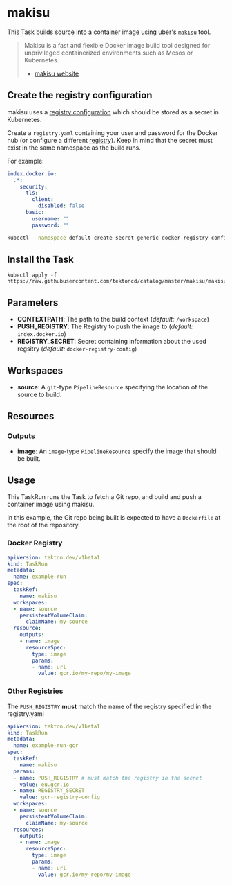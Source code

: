 # makisu

This Task builds source into a container image using uber's
[`makisu`](https://github.com/uber/makisu) tool.

>Makisu is a fast and flexible Docker image build tool designed for unprivileged
>containerized environments such as Mesos or Kubernetes.
> - [makisu website](https://github.com/uber/makisu)

## Create the registry configuration

makisu uses a [registry
configuration](https://github.com/uber/makisu/blob/master/docs/REGISTRY.md)
which should be stored as a secret in Kubernetes.

Create a `registry.yaml` containing your user and password for the Docker hub (or
configure a different
[registry](https://github.com/uber/makisu/blob/master/docs/REGISTRY.md#examples)).
Keep in mind that the secret must exist in the same namespace as the build
runs.

For example:
```yaml
index.docker.io:
  .*:
    security:
      tls:
        client:
          disabled: false
      basic:
        username: ""
        password: ""
```

```bash
kubectl --namespace default create secret generic docker-registry-config --from-file=./registry.yaml
```

## Install the Task

```
kubectl apply -f https://raw.githubusercontent.com/tektoncd/catalog/master/makisu/makisu.yaml
```

## Parameters

* **CONTEXTPATH**: The path to the build context (_default:_
  `/workspace`)
* **PUSH_REGISTRY**: The Registry to push the image to (_default:_
  `index.docker.io`)
* **REGISTRY_SECRET**: Secret containing information about the used regsitry (_default:_
  `docker-registry-config`)

## Workspaces

* **source**: A `git`-type `PipelineResource` specifying the location of the
  source to build.

## Resources

### Outputs

* **image**: An `image`-type `PipelineResource` specify the image that should be built.

## Usage

This TaskRun runs the Task to fetch a Git repo, and build and push a container
image using makisu.

In this example, the Git repo being built is expected to have a `Dockerfile` at
the root of the repository.

### Docker Registry

```yaml
apiVersion: tekton.dev/v1beta1
kind: TaskRun
metadata:
  name: example-run
spec:
  taskRef:
    name: makisu
  workspaces:
  - name: source
    persistentVolumeClaim:
      claimName: my-source
  resource:
    outputs:
    - name: image
      resourceSpec:
        type: image
        params:
        - name: url
          value: gcr.io/my-repo/my-image
```

### Other Registries

The `PUSH_REGISTRY` **must** match the name of the registry specified in the registry.yaml

```yaml
apiVersion: tekton.dev/v1beta1
kind: TaskRun
metadata:
  name: example-run-gcr
spec:
  taskRef:
    name: makisu
  params:
  - name: PUSH_REGISTRY # must match the registry in the secret
    value: eu.gcr.io
  - name: REGISTRY_SECRET
    value: gcr-registry-config
  workspaces:
  - name: source
    persistentVolumeClaim:
      claimName: my-source
  resources:
    outputs:
    - name: image
      resourceSpec:
        type: image
        params:
        - name: url
          value: gcr.io/my-repo/my-image
```
